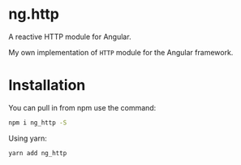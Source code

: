 # ng.http

A reactive HTTP module for Angular.

My own implementation of `HTTP` module for the Angular framework.

#  Installation

You can pull in from npm use the command:

```sh
npm i ng_http -S
```

Using yarn:

```sh
yarn add ng_http
```